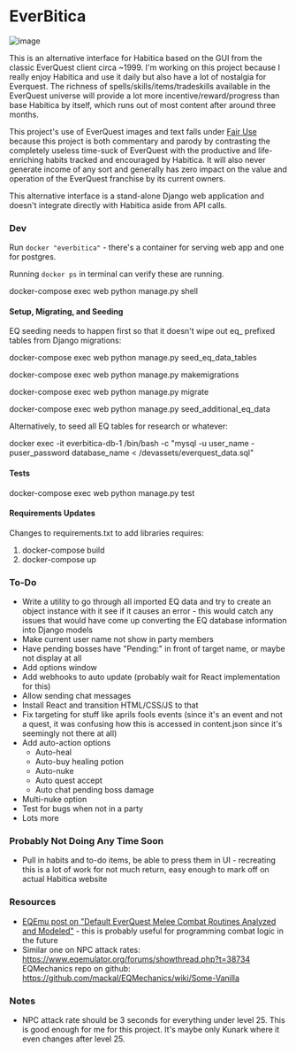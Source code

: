 # EverBitica

![image](https://github.com/brynnb/everbitica/assets/1271817/d39130dc-a92e-4475-9db6-86e8d2e67aae)

This is an alternative interface for Habitica based on the GUI from the classic EverQuest client circa ~1999. I'm working on this project because I really enjoy Habitica and use it daily but also have a lot of nostalgia for Everquest. The richness of spells/skills/items/tradeskills available in the EverQuest universe will provide a lot more incentive/reward/progress than base Habitica by itself, which runs out of most content after around three months.

This project's use of EverQuest images and text falls under [Fair Use](https://en.wikipedia.org/wiki/Fair_use) because this project is both commentary and parody by contrasting the completely useless time-suck of EverQuest with the productive and life-enriching habits tracked and encouraged by Habitica. It will also never generate income of any sort and generally has zero impact on the value and operation of the EverQuest franchise by its current owners.

This alternative interface is a stand-alone Django web application and doesn't integrate directly with Habitica aside from API calls.

### Dev

Run `docker "everbitica"` - there's a container for serving web app and one for postgres.

Running `docker ps` in terminal can verify these are running.

docker-compose exec web python manage.py shell

#### Setup, Migrating, and Seeding

EQ seeding needs to happen first so that it doesn't wipe out eq_ prefixed tables from Django migrations:

docker-compose exec web python manage.py seed_eq_data_tables 

docker-compose exec web python manage.py makemigrations

docker-compose exec web python manage.py migrate

docker-compose exec web python manage.py seed_additional_eq_data

Alternatively, to seed all EQ tables for research or whatever: 

docker exec -it everbitica-db-1 /bin/bash -c "mysql -u user_name -puser_password database_name < /devassets/everquest_data.sql" 

#### Tests

docker-compose exec web python manage.py test

#### Requirements Updates

Changes to requirements.txt to add libraries requires:

1. docker-compose build
2. docker-compose up


### To-Do

- Write a utility to go through all imported EQ data and try to create an object instance with it see if it causes an error - this would catch any issues that would have come up converting the EQ database information into Django models
- Make current user name not show in party members
- Have pending bosses have "Pending:" in front of target name, or maybe not display at all
- Add options window
- Add webhooks to auto update (probably wait for React implementation for this)
- Allow sending chat messages
- Install React and transition HTML/CSS/JS to that
- Fix targeting for stuff like aprils fools events (since it's an event and not a quest, it was confusing how this is accessed in content.json since it's seemingly not there at all)
- Add auto-action options
  - Auto-heal
  - Auto-buy healing potion
  - Auto-nuke
  - Auto quest accept
  - Auto chat pending boss damage
- Multi-nuke option
- Test for bugs when not in a party
- Lots more

### Probably Not Doing Any Time Soon
- Pull in habits and to-do items, be able to press them in UI - recreating this is a lot of work for not much return, easy enough to mark off on actual Habitica website 

### Resources

- [EQEmu post on "Default EverQuest Melee Combat Routines Analyzed and Modeled"](https://www.eqemulator.org/forums/showthread.php?t=40543) - this is probably useful for programming combat logic in the future
- Similar one on NPC attack rates: https://www.eqemulator.org/forums/showthread.php?t=38734
  EQMechanics repo on github: https://github.com/mackal/EQMechanics/wiki/Some-Vanilla

### Notes

- NPC attack rate should be 3 seconds for everything under level 25. This is good enough for me for this project. It's maybe only Kunark where it even changes after level 25.
